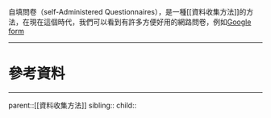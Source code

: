 自填問卷（self-Administered Questionnaires），是一種[[資料收集方法]]的方法，在現在這個時代，我們可以看到有許多方便好用的網路問卷，例如[Google form]()

- - -
# 參考資料

- - -
parent::[[資料收集方法]]
sibling::
child::